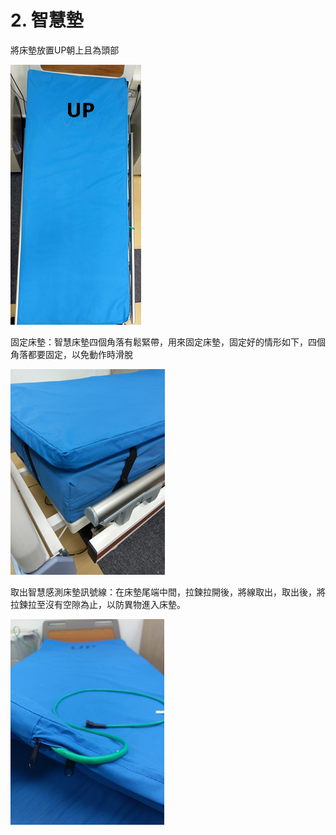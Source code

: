 # 2. 智慧墊

將床墊放置UP朝上且為頭部

![](../.gitbook/assets/image%20%284%29.png)

固定床墊：智慧床墊四個角落有鬆緊帶，用來固定床墊，固定好的情形如下，四個角落都要固定，以免動作時滑脫

![](../.gitbook/assets/image%20%289%29.png)

取出智慧感測床墊訊號線：在床墊尾端中間，拉鍊拉開後，將線取出，取出後，將拉鍊拉至沒有空隙為止，以防異物進入床墊。

![](../.gitbook/assets/image%20%281%29.png)



